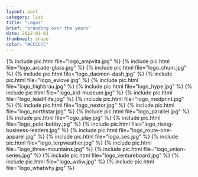 ```yaml
---
layout: post
category: list
title: "Logos"
brief: "branding over the years"
date: 2012-01-01
thumbnail: shape
color: "#CCCCCC"
---
```


{% include pic.html file="logo_ampvita.jpg" %}
{% include pic.html file="logo_arcade-glass.jpg" %}
{% include pic.html file="logo_chum.jpg" %}
{% include pic.html file="logo_daemon-dash.jpg" %}
{% include pic.html file="logo_evlove.jpg" %}
{% include pic.html file="logo_highbrau.jpg" %}
{% include pic.html file="logo_hype.jpg" %}
{% include pic.html file="logo_kid-museum.jpg" %}
{% include pic.html file="logo_lead4life.jpg" %}
{% include pic.html file="logo_medprint.jpg" %}
{% include pic.html file="logo_nextor.jpg" %}
{% include pic.html file="logo_northstar.jpg" %}
{% include pic.html file="logo_parallel.jpg" %}
{% include pic.html file="logo_play.jpg" %}
{% include pic.html file="logo_polo-bobby.jpg" %}
{% include pic.html file="logo_rising-business-leaders.jpg" %}
{% include pic.html file="logo_route-one-apparel.jpg" %}
{% include pic.html file="logo_ses.jpg" %}
{% include pic.html file="logo_terpweather.jpg" %}
{% include pic.html file="logo_three-mountains.jpg" %}
{% include pic.html file="logo_union-series.jpg" %}
{% include pic.html file="logo_ventureboard.jpg" %}
{% include pic.html file="logo_wdiw.jpg" %}
{% include pic.html file="logo_whatwhy.jpg" %}
